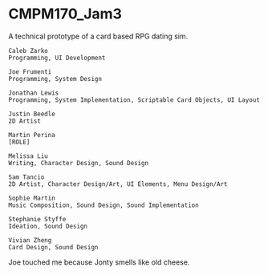 # CMPM170_Jam3
A technical prototype of a card based RPG dating sim.
    
    Caleb Zarko                
    Programming, UI Development
    
    Joe Frumenti 
    Programming, System Design             

    Jonathan Lewis
    Programming, System Implementation, Scriptable Card Objects, UI Layout

    Justin Beedle            
    2D Artist

    Martin Perina            
    [ROLE]

    Melissa Liu
    Writing, Character Design, Sound Design

    Sam Tancio                   
    2D Artist, Character Design/Art, UI Elements, Menu Design/Art

    Sophie Martin             
    Music Composition, Sound Design, Sound Implementation

    Stephanie Styffe        
    Ideation, Sound Design

    Vivian Zheng
    Card Design, Sound Design
    
    
    
    
    
    
    
    
    
    
Joe touched me because Jonty smells like old cheese.
